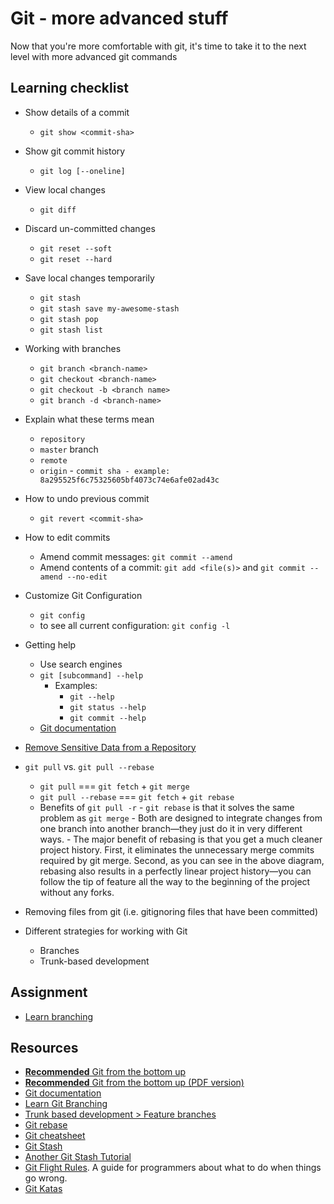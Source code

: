 # Git - more advanced stuff

Now that you're more comfortable with git, it's time to take it to the next level with more advanced git commands

## Learning checklist

- Show details of a commit

  - `git show <commit-sha>`

- Show git commit history

  - `git log [--oneline]`

- View local changes

  - `git diff`

- Discard un-committed changes

  - `git reset --soft`
  - `git reset --hard`

- Save local changes temporarily

  - `git stash`
  - `git stash save my-awesome-stash`
  - `git stash pop`
  - `git stash list`

- Working with branches

  - `git branch <branch-name>`
  - `git checkout <branch-name>`
  - `git checkout -b <branch name>`
  - `git branch -d <branch-name>`

- Explain what these terms mean

  - `repository`
  - `master` branch
  - `remote`
  - `origin` - `commit sha - example: 8a295525f6c75325605bf4073c74e6afe02ad43c`

- How to undo previous commit

  - `git revert <commit-sha>`

- How to edit commits

  - Amend commit messages: `git commit --amend`
  - Amend contents of a commit: `git add <file(s)>` and `git commit --amend --no-edit`

- Customize Git Configuration

  - `git config`
  - to see all current configuration: `git config -l`

- Getting help

  - Use search engines
  - `git [subcommand] --help`
    - Examples:
      - `git --help`
      - `git status --help`
      - `git commit --help`
  - [Git documentation](https://git-scm.com/doc)

- [Remove Sensitive Data from a Repository](https://help.github.com/articles/removing-sensitive-data-from-a-repository/)

- `git pull` vs. `git pull --rebase`

  - `git pull` === `git fetch` + `git merge`
  - `git pull --rebase` === `git fetch` + `git rebase`
  - Benefits of `git pull -r` - `git rebase` is that it solves the same problem as `git merge` - Both are designed to integrate changes from one branch into another branch—they just do it in very different ways. - The major benefit of rebasing is that you get a much cleaner project history. First, it eliminates the unnecessary merge commits required by git merge. Second, as you can see in the above diagram, rebasing also results in a perfectly linear project history—you can follow the tip of feature all the way to the beginning of the project without any forks.

- Removing files from git (i.e. gitignoring files that have been committed)

- Different strategies for working with Git
  - Branches
  - Trunk-based development

## Assignment

- [Learn branching](https://learngitbranching.js.org/?demo)

## Resources

- [**Recommended** Git from the bottom up](https://jwiegley.github.io/git-from-the-bottom-up/)
- [**Recommended** Git from the bottom up (PDF version)](http://ftp.newartisans.com/pub/git.from.bottom.up.pdf)
- [Git documentation](https://git-scm.com/docs)
- [Learn Git Branching](https://github.com/pcottle/learnGitBranching)
- [Trunk based development > Feature branches](https://martinfowler.com/bliki/FeatureBranch.html)
- [Git rebase](https://www.atlassian.com/git/tutorials/rewriting-history/git-rebase)
- [Git cheatsheet](https://services.github.com/on-demand/downloads/github-git-cheat-sheet.pdf)
- [Git Stash](https://www.atlassian.com/git/tutorials/git-stash)
- [Another Git Stash Tutorial](http://www.gitguys.com/topics/temporarily-stashing-your-work/)
- [Git Flight Rules](https://github.com/k88hudson/git-flight-rules). A guide for programmers about what to do when things go wrong.
- [Git Katas](https://github.com/praqma-training/git-katas)